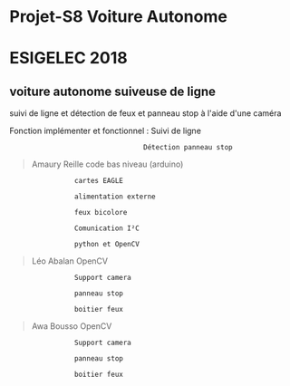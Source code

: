 # Projet-S8 Voiture Autonome

# ESIGELEC 2018


## voiture autonome suiveuse de ligne

suivi de ligne et détection de feux et panneau stop à l'aide d'une caméra



Fonction implémenter et fonctionnel : Suivi de ligne
                                     
                                     Détection panneau stop




>Amaury Reille     code bas niveau (arduino)

                    cartes EAGLE
                    
                    alimentation externe
                    
                    feux bicolore
                    
                    Comunication I²C
                    
                    python et OpenCV
                    

>Léo Abalan        OpenCV
                    
                    Support camera
                    
                    panneau stop
                    
                    boitier feux

>Awa Bousso         OpenCV
                    
                    Support camera
                    
                    panneau stop
                    
                    boitier feux


